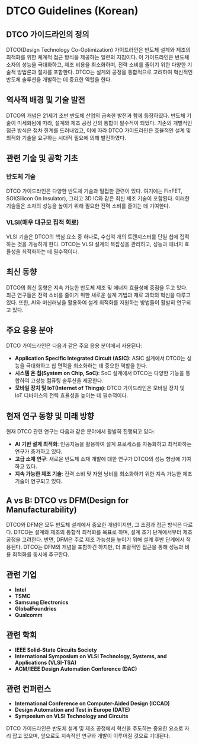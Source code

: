 # DTCO Guidelines (Korean)

## DTCO 가이드라인의 정의

DTCO(Design Technology Co-Optimization) 가이드라인은 반도체 설계와 제조의 최적화를 위한 체계적 접근 방식을 제공하는 일련의 지침이다. 이 가이드라인은 반도체 소자의 성능을 극대화하고, 제조 비용을 최소화하며, 전력 소비를 줄이기 위한 다양한 기술적 방법론과 절차를 포함한다. DTCO는 설계와 공정을 통합적으로 고려하여 혁신적인 반도체 솔루션을 개발하는 데 중요한 역할을 한다.

## 역사적 배경 및 기술 발전

DTCO의 개념은 21세기 초반 반도체 산업의 급속한 발전과 함께 등장하였다. 반도체 기술이 미세화됨에 따라, 설계와 제조 공정 간의 통합이 필수적이 되었다. 기존의 개별적인 접근 방식은 점차 한계를 드러내었고, 이에 따라 DTCO 가이드라인은 효율적인 설계 및 최적화 기술을 요구하는 시대적 필요에 의해 발전하였다.

## 관련 기술 및 공학 기초

### 반도체 기술

DTCO 가이드라인은 다양한 반도체 기술과 밀접한 관련이 있다. 여기에는 FinFET, SOI(Silicon On Insulator), 그리고 3D IC와 같은 최신 제조 기술이 포함된다. 이러한 기술들은 소자의 성능을 높이기 위해 필요한 전력 소비를 줄이는 데 기여한다.

### VLSI(매우 대규모 집적 회로)

VLSI 기술은 DTCO의 핵심 요소 중 하나로, 수십억 개의 트랜지스터를 단일 칩에 집적하는 것을 가능하게 한다. DTCO는 VLSI 설계의 복잡성을 관리하고, 성능과 에너지 효율성을 최적화하는 데 필수적이다.

## 최신 동향

DTCO의 최신 동향은 지속 가능한 반도체 제조 및 에너지 효율성에 중점을 두고 있다. 최근 연구들은 전력 소비를 줄이기 위한 새로운 설계 기법과 재료 과학의 혁신을 다루고 있다. 또한, AI와 머신러닝을 활용하여 설계 최적화를 지원하는 방법들이 활발히 연구되고 있다.

## 주요 응용 분야

DTCO 가이드라인은 다음과 같은 주요 응용 분야에서 사용된다:

- **Application Specific Integrated Circuit (ASIC)**: ASIC 설계에서 DTCO는 성능을 극대화하고 칩 면적을 최소화하는 데 중요한 역할을 한다.
- **시스템 온 칩(System on Chip, SoC)**: SoC 설계에서 DTCO는 다양한 기능을 통합하여 고성능 컴퓨팅 솔루션을 제공한다.
- **모바일 장치 및 IoT(Internet of Things)**: DTCO 가이드라인은 모바일 장치 및 IoT 디바이스의 전력 효율성을 높이는 데 필수적이다.

## 현재 연구 동향 및 미래 방향

현재 DTCO 관련 연구는 다음과 같은 분야에서 활발히 진행되고 있다:

- **AI 기반 설계 최적화**: 인공지능을 활용하여 설계 프로세스를 자동화하고 최적화하는 연구가 증가하고 있다.
- **고급 소재 연구**: 새로운 반도체 소재 개발에 대한 연구가 DTCO의 성능 향상에 기여하고 있다.
- **지속 가능한 제조 기술**: 전력 소비 및 자원 낭비를 최소화하기 위한 지속 가능한 제조 기술이 연구되고 있다.

## A vs B: DTCO vs DFM(Design for Manufacturability)

DTCO와 DFM은 모두 반도체 설계에서 중요한 개념이지만, 그 초점과 접근 방식은 다르다. DTCO는 설계와 제조의 통합적 최적화를 목표로 하며, 설계 초기 단계에서부터 제조 공정을 고려한다. 반면, DFM은 주로 제조 가능성을 높이기 위해 설계 후반 단계에서 적용된다. DTCO는 DFM의 개념을 포함하긴 하지만, 더 포괄적인 접근을 통해 성능과 비용 최적화를 동시에 추구한다.

## 관련 기업

- **Intel**
- **TSMC**
- **Samsung Electronics**
- **GlobalFoundries**
- **Qualcomm**

## 관련 학회

- **IEEE Solid-State Circuits Society**
- **International Symposium on VLSI Technology, Systems, and Applications (VLSI-TSA)**
- **ACM/IEEE Design Automation Conference (DAC)**

## 관련 컨퍼런스

- **International Conference on Computer-Aided Design (ICCAD)**
- **Design Automation and Test in Europe (DATE)**
- **Symposium on VLSI Technology and Circuits**

DTCO 가이드라인은 반도체 설계 및 제조 공정에서 혁신을 주도하는 중요한 요소로 자리 잡고 있으며, 앞으로도 지속적인 연구와 개발이 이루어질 것으로 기대된다.